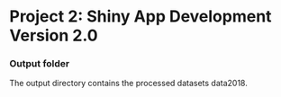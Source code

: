 # Project 2: Shiny App Development Version 2.0

### Output folder

The output directory contains the processed datasets data2018.

